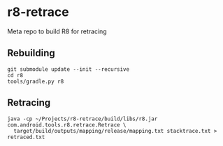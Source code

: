# r8-retrace
Meta repo to build R8 for retracing

## Rebuilding

```
git submodule update --init --recursive
cd r8
tools/gradle.py r8
```

## Retracing

```
java -cp ~/Projects/r8-retrace/build/libs/r8.jar com.android.tools.r8.retrace.Retrace \
  target/build/outputs/mapping/release/mapping.txt stacktrace.txt > retraced.txt
```
